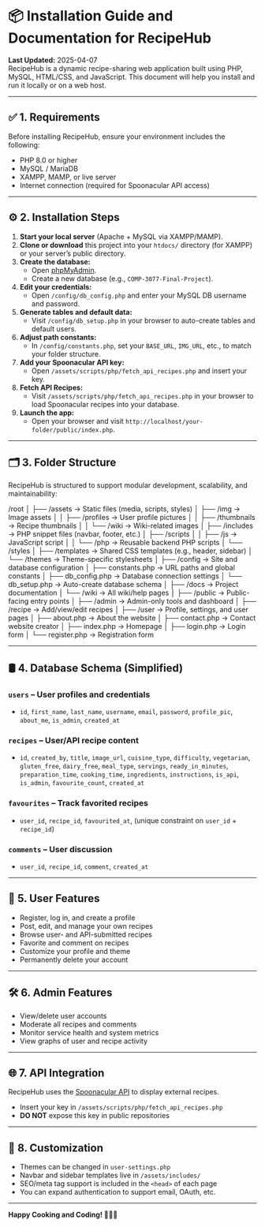 # 📦 Installation Guide and Documentation for RecipeHub

**Last Updated:** 2025-04-07  
RecipeHub is a dynamic recipe-sharing web application built using PHP, MySQL, HTML/CSS, and JavaScript. This document will help you install and run it locally or on a web host.

---

## ✅ 1. Requirements

Before installing RecipeHub, ensure your environment includes the following:

- PHP 8.0 or higher
- MySQL / MariaDB
- XAMPP, MAMP, or live server
- Internet connection (required for Spoonacular API access)

---

## ⚙️ 2. Installation Steps

1. **Start your local server** (Apache + MySQL via XAMPP/MAMP).
2. **Clone or download** this project into your `htdocs/` directory (for XAMPP) or your server’s public directory.
3. **Create the database:**
   - Open [phpMyAdmin](http://localhost/phpmyadmin).
   - Create a new database (e.g., `COMP-3077-Final-Project`).
4. **Edit your credentials:**
   - Open `/config/db_config.php` and enter your MySQL DB username and password.
5. **Generate tables and default data:**
   - Visit `/config/db_setup.php` in your browser to auto-create tables and default users.
6. **Adjust path constants:**
   - In `/config/constants.php`, set your `BASE_URL`, `IMG_URL`, etc., to match your folder structure.
7. **Add your Spoonacular API key:**
   - Open `/assets/scripts/php/fetch_api_recipes.php` and insert your key.
8. **Fetch API Recipes:**
   - Visit `/assets/scripts/php/fetch_api_recipes.php` in your browser to load Spoonacular recipes into your database.
9. **Launch the app:**
   - Open your browser and visit `http://localhost/your-folder/public/index.php`.

---

## 🗂️ 3. Folder Structure

RecipeHub is structured to support modular development, scalability, and maintainability:

/root
│
├── /assets                      → Static files (media, scripts, styles)
│   ├── /img                     → Image assets
│   │   ├── /profiles            → User profile pictures
│   │   ├── /thumbnails          → Recipe thumbnails
│   │   └── /wiki                → Wiki-related images
│   ├── /includes                → PHP snippet files (navbar, footer, etc.)
│   ├── /scripts
│   │   ├── /js                  → JavaScript script
│   │   └── /php                 → Reusable backend PHP scripts
│   └── /styles
│       ├── /templates           → Shared CSS templates (e.g., header, sidebar)
│       └── /themes              → Theme-specific stylesheets
│
├── /config                      → Site and database configuration
│   ├── constants.php            → URL paths and global constants
│   ├── db_config.php            → Database connection settings
│   └── db_setup.php             → Auto-create database schema
│
├── /docs                        → Project documentation
│   └── /wiki                    → All wiki/help pages
│
├── /public                      → Public-facing entry points
│   ├── /admin                   → Admin-only tools and dashboard
│   ├── /recipe                  → Add/view/edit recipes
│   ├── /user                    → Profile, settings, and user pages
│   ├── about.php                → About the website
│   ├── contact.php              → Contact website creator
│   ├── index.php                → Homepage
│   ├── login.php                → Login form
│   └── register.php             → Registration form


---

## 🛢️ 4. Database Schema (Simplified)

### **`users`** – User profiles and credentials  
- `id`, `first_name`, `last_name`, `username`, `email`, `password`, `profile_pic`, `about_me`, `is_admin`, `created_at`

### **`recipes`** – User/API recipe content  
- `id`, `created_by`, `title`, `image_url`, `cuisine_type`, `difficulty`, `vegetarian`, `gluten_free`, `dairy_free`, `meal_type`, `servings`, `ready_in_minutes`, `preparation_time`, `cooking_time`, `ingredients`, `instructions`, `is_api`, `is_admin`, `favourite_count`, `created_at`

### **`favourites`** – Track favorited recipes  
- `user_id`, `recipe_id`, `favourited_at`, (unique constraint on `user_id` + `recipe_id`)

### **`comments`** – User discussion  
- `user_id`, `recipe_id`, `comment`, `created_at`

---

## 👤 5. User Features

- Register, log in, and create a profile
- Post, edit, and manage your own recipes
- Browse user- and API-submitted recipes
- Favorite and comment on recipes
- Customize your profile and theme
- Permanently delete your account

---

## 🛠️ 6. Admin Features

- View/delete user accounts
- Moderate all recipes and comments
- Monitor service health and system metrics
- View graphs of user and recipe activity

---

## 🌐 7. API Integration

RecipeHub uses the [Spoonacular API](https://spoonacular.com/food-api) to display external recipes.  

- Insert your key in `/assets/scripts/php/fetch_api_recipes.php`
- **DO NOT** expose this key in public repositories

---

## 🎨 8. Customization

- Themes can be changed in `user-settings.php`
- Navbar and sidebar templates live in `/assets/includes/`
- SEO/meta tag support is included in the `<head>` of each page
- You can expand authentication to support email, OAuth, etc.

---

**Happy Cooking and Coding! 🥘👩‍💻**